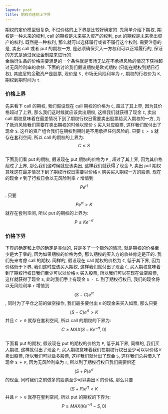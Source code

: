 ```yaml
---
layout: post
title: 期权价格的上下界
---
```

期权的定价模型很复杂, 不过价格的上下界是比较好确定的. 先简单介绍下期权, 期权是一种未来的权利, call 的期权是未来买入资产的权利, put 的期权是未来卖出资产的权利. 既然是一种权利, 那么就可以选择履行或者不履行这个权利. 需要注意的是, 卖出 call 或者 put 的期权一方, 是必须确保买入一方权利可以正常履行的, 保证的方式是通过保证金制度来进行的.<br />金融衍生品的价格需要满足的一个条件就是市场无法在不承担风险的情况下获得超过无风险利率的收益. 下面的讨论我们假设期权是欧式期权 (只能在期权到期日行权), 其底层的金融资产是股票, 现价是 `S` , 市场无风险利率为 `r`, 期权的行权价为 `K`, 期权到期时间为 `t`.
<a name="fY9Ug"></a>
### 价格上界
先来看下 call 的期权, 我们假设现在 call 期权的价格为 `C`, 超过了其上界, 因为其价格超过了上界, 那么我们这时候就应该卖出期权, 这样我们就获得了现金 `C`, 卖出 call 期权意味着在最差情况下到了期权行权日需要卖出股票给买入期权的一方, 为了抵消风险我们需要在卖出期权的时候以现价 `S` 买入对应股票, 这样我们就付出了现金 `S`. 这样的资产组合我们在期权到期时是不用承担任何风险的. 只要 `C > S` 就存在套利空间, 所以 call 的期权的上界为:<br />$$ C \leq S $$<br />下面我们看 put 的期权, 假设现在 put 期权的价格为 `P` , 超过了其上界, 因为其价格超过了上界, 那么我们这时候就应该卖出, 这样我们就获得了现金 `P`, 卖出 put 期权意味这在最差情况下到了期权行权日需要以价格 `K` 购买买入期权一方的股票. 现在的现金 `P` 到了行权日会以无风险利率 `r` 增值到 $$ Pe^{rt} $$. 只要 $$ Pe^{rt} > K $$ 就存在套利空间, 所以 put 的期权的上界为:<br />$$ P \leq Ke^{-rt} $$
<a name="baIqp"></a>
### 价格下界
下界的确定和上界的确定是类似的, 只是多了一个额外的情况, 就是期权的价格至少是大于零的, 因为如果期权的价格为负, 那么期权的买入方的收益肯定是正的. 我们先来考虑 call 的期权. 同样的, 假设现在 call 期权的价格为 `C`, 低于其下界, 因为价格低于下界, 我们这时应该买入期权, 这样我们就付出了现金 `C`, 买入期权意味着到了期权行权日我们至少可以以价格 `K` 买入股票, 所以我们可以在现在做空股票, 这样就获得了现金 `S`, 此时我们手上有现金 `S - C`. 到了期权行权日, 我们的现金将以无风险利率 `r` 增值到 $$ (S-C)e^{rt} $$, 同时为了平仓之前的做空操作, 我们最多要付出 `K` 的现金来买入如票, 那么只要 $$ (S-C)e^{rt} > K $$ 并且 `C > 0` 就存在套利空间, 所以 call 的期权的下界为:<br />$$ C \geq MAX(S - Ke^{-rt}, 0) $$<br />下面看 put 的期权, 假设现在 put 的期权的价格为 `P`, 低于其下界, 同样的, 我们买入期权, 这样就付出了现金 `P`, 买入期权意味着我们在期权行权日至少可以以价格 `K` 卖出股票, 所以我们可以做多股票, 这样我们就付出了现金 `S`, 这样我们总共借入了现金 `S + P`, 因为无风险利率为 `r`, 所以到了期权行权日我们需要偿还 $$ (S+P)e^{rt} $$ 的现金, 同时我们之前做多的股票至少可以卖出 `K` 的价格, 那么只要 $$ (S+P)e^{rt} < K $$ 并且 `P > 0` 就存在套利空间, 所以 put 的期权的下界为:<br />$$ P \geq MAX(Ke^{-rt} - S, 0) $$

